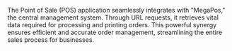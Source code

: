 The Point of Sale (POS) application seamlessly integrates with "MegaPos," the central management system. Through URL requests, it retrieves vital data required for processing and printing orders. This powerful synergy ensures efficient and accurate order management, streamlining the entire sales process for businesses.

